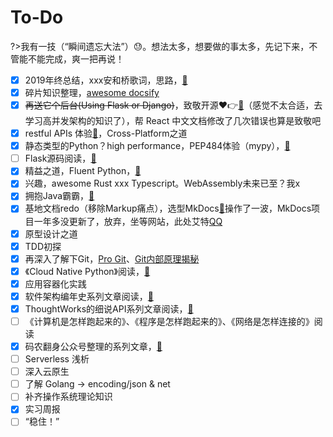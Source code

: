 # To-Do

?>我有一技（“瞬间遗忘大法”）😓。想法太多，想要做的事太多，先记下来，不管能不能完成，爽一把再说！

- [x] 2019年终总结，xxx安和桥歌词，思路，[🔗](https://www.yuque.com/leshiyi/diary/wmczg4)
- [x] 碎片知识整理，[awesome docsify](https://docsify.js.org/)
- [x] ~~再送它个后台(Using Flask or Django)~~，致敬开源❤👉[🔗](https://github.com/WebStackPage/WebStackPage.github.io)（感觉不太合适，去学习高并发架构的知识了），帮 React 中文文档修改了几次错误也算是致敬吧
- [x] restful APIs 体验[🔗](https://github.com/yeshan333/RESTful-APIs)，Cross-Platform之道
- [x] 静态类型的Python？high performance，PEP484体验（mypy），[🔗](https://github.com/python/mypy)
- [ ] Flask源码阅读，[🔗](https://github.com/pallets/flask/releases)
- [x] 精益之道，Fluent Python，[🔗](https://github.com/fluentpython)
- [x] 兴趣，awesome Rust xxx Typescript。WebAssembly未来已至？我x
- [x] 拥抱Java霸霸，[🔗](https://github.com/akullpp/awesome-java)
- [x] 基地文档redo（移除Markup痛点），选型MkDocs[🔗](https://markdown-docs-zh.readthedocs.io/zh_CN/latest/)操作了一波，MkDocs项目一年多没更新了，放弃，坐等网站，此处艾特[QQ](1968747146)
- [x] 原型设计之道
- [x] TDD初探
- [x] 再深入了解下Git，[Pro Git](https://developer.aliyun.com/article/720615?spm=a2c6h.12873639.0.0.176712eeP7J5d0)、[Git内部原理揭秘](https://mp.weixin.qq.com/s/UQKrAR3zsdTRz8nFiLk2uQ)
- [x] 《Cloud Native Python》阅读，[🔗](https://subscription.packtpub.com/book/application_development/9781787129313)
- [x] 应用容器化实践
- [x] 软件架构编年史系列文章阅读，[🔗](https://www.jianshu.com/p/b477b2cc6cfa)
- [x] ThoughtWorks的细说API系列文章阅读，[🔗](https://insights.thoughtworks.cn/api-restful/)
- [ ] 《计算机是怎样跑起来的》、《程序是怎样跑起来的》、《网络是怎样连接的》阅读
- [x] 码农翻身公众号整理的系列文章，[🔗](https://mp.weixin.qq.com/s/1OSxdYuKByCwVTe-8FgrFA)
- [ ] Serverless 浅析
- [ ] 深入云原生
- [ ] 了解 Golang -> encoding/json & net
- [ ] 补齐操作系统理论知识
- [x] 实习周报
- [ ] “稳住！”